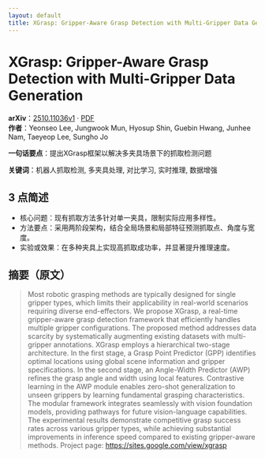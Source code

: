 ```yaml
---
layout: default
title: XGrasp: Gripper-Aware Grasp Detection with Multi-Gripper Data Generation
---
```


# XGrasp: Gripper-Aware Grasp Detection with Multi-Gripper Data Generation
**arXiv**：[2510.11036v1](https://arxiv.org/abs/2510.11036) · [PDF](https://arxiv.org/pdf/2510.11036.pdf)  
**作者**：Yeonseo Lee, Jungwook Mun, Hyosup Shin, Guebin Hwang, Junhee Nam, Taeyeop Lee, Sungho Jo  

**一句话要点**：提出XGrasp框架以解决多夹具场景下的抓取检测问题

**关键词**：机器人抓取检测, 多夹具处理, 对比学习, 实时推理, 数据增强

## 3 点简述
- 核心问题：现有抓取方法多针对单一夹具，限制实际应用多样性。
- 方法要点：采用两阶段架构，结合全局场景和局部特征预测抓取点、角度与宽度。
- 实验或效果：在多种夹具上实现高抓取成功率，并显著提升推理速度。

## 摘要（原文）

> Most robotic grasping methods are typically designed for single gripper
> types, which limits their applicability in real-world scenarios requiring
> diverse end-effectors. We propose XGrasp, a real-time gripper-aware grasp
> detection framework that efficiently handles multiple gripper configurations.
> The proposed method addresses data scarcity by systematically augmenting
> existing datasets with multi-gripper annotations. XGrasp employs a hierarchical
> two-stage architecture. In the first stage, a Grasp Point Predictor (GPP)
> identifies optimal locations using global scene information and gripper
> specifications. In the second stage, an Angle-Width Predictor (AWP) refines the
> grasp angle and width using local features. Contrastive learning in the AWP
> module enables zero-shot generalization to unseen grippers by learning
> fundamental grasping characteristics. The modular framework integrates
> seamlessly with vision foundation models, providing pathways for future
> vision-language capabilities. The experimental results demonstrate competitive
> grasp success rates across various gripper types, while achieving substantial
> improvements in inference speed compared to existing gripper-aware methods.
> Project page: https://sites.google.com/view/xgrasp


